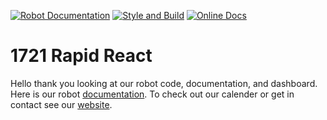 [![Robot Documentation](https://github.com/FRC-1721/1721-RapidReact/actions/workflows/docs-workflow.yml/badge.svg)](https://github.com/FRC-1721/1721-RapidReact/actions/workflows/docs-workflow.yml)
[![Style and Build](https://github.com/FRC-1721/1721-RapidReact/actions/workflows/build-workflow.yml/badge.svg)](https://github.com/FRC-1721/1721-RapidReact/actions/workflows/build-workflow.yml)
[![Online Docs](https://readthedocs.org/projects/1721-rapidreact/badge/?version=latest)](https://1721-rapidreact.readthedocs.io/en/latest/?badge=latest)

# 1721 Rapid React

Hello thank you looking at our robot code, documentation, and dashboard. 
Here is our robot [documentation](https://1721-rapidreact.readthedocs.io/en/latest/).
To check out our calender or get in contact see our [website](https://www.frc1721.org/).
